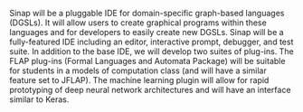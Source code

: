 Sinap will be a pluggable IDE for domain-specific graph-based languages (DGSLs). It will allow users to create graphical programs within these languages and for developers to easily create new DGSLs. Sinap will be a fully-featured IDE including an editor, interactive prompt, debugger, and test suite. In addition to the base IDE, we will develop two suites of plug-ins. The FLAP plug-ins (Formal Languages and Automata Package) will be suitable for students in a models of computation class (and will have a similar feature set to JFLAP). The machine learning plugin will allow for rapid prototyping of deep neural network architectures and will have an interface similar to Keras.